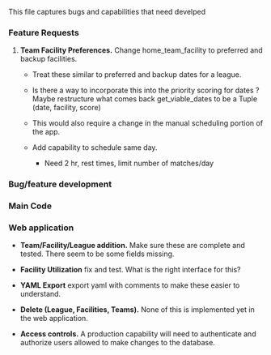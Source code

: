 
This file captures bugs and capabilities that need develped

### Feature Requests
1. **Team Facility Preferences.** Change home_team_facility to preferred and backup facilities.  
    - Treat these similar to preferred and backup dates for a league.  
    - Is there a way to incorporate this into the priority scoring for dates ? Maybe restructure what comes back get_viable_dates to be a Tuple (date, facility, score)
    - This would also require a change in the manual scheduling portion of the app. 


    - Add capability to schedule same day.  
        - Need 2 hr, rest times, limit number of matches/day

 
 ### Bug/feature development

 ### Main Code


 ### Web application
- **Team/Facility/League addition.**  Make sure these are complete and tested. There seem to be some fields missing. 

- **Facility Utilization** fix and test.  What is the right interface for this? 

- **YAML Export** export yaml with comments to make these easier to understand. 

- **Delete (League, Facilities, Teams).**  None of this is implemented yet in the web application. 

- **Access controls.** A production capability will need to authenticate and authorize users allowed to make changes to the database.



